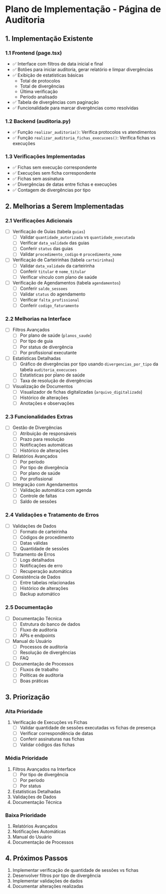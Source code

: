 # Plano de Implementação - Página de Auditoria

## 1. Implementação Existente

### 1.1 Frontend (page.tsx)
- ✅ Interface com filtros de data inicial e final
- ✅ Botões para iniciar auditoria, gerar relatório e limpar divergências
- ✅ Exibição de estatísticas básicas
  - Total de protocolos
  - Total de divergências
  - Última verificação
  - Período analisado
- ✅ Tabela de divergências com paginação
- ✅ Funcionalidade para marcar divergências como resolvidas

### 1.2 Backend (auditoria.py)
- ✅ Função `realizar_auditoria()`: Verifica protocolos vs atendimentos
- ✅ Função `realizar_auditoria_fichas_execucoes()`: Verifica fichas vs execuções

### 1.3 Verificações Implementadas
- ✅ Fichas sem execução correspondente
- ✅ Execuções sem ficha correspondente
- ✅ Fichas sem assinatura
- ✅ Divergências de datas entre fichas e execuções
- ✅ Contagem de divergências por tipo

## 2. Melhorias a Serem Implementadas

### 2.1 Verificações Adicionais
- [ ] Verificação de Guias (tabela `guias`)
  - [ ] Validar `quantidade_autorizada` vs `quantidade_executada`
  - [ ] Verificar `data_validade` das guias
  - [ ] Conferir `status` das guias
  - [ ] Validar `procedimento_codigo` e `procedimento_nome`
- [ ] Verificação de Carteirinhas (tabela `carteirinhas`)
  - [ ] Validar `data_validade` da carteirinha
  - [ ] Conferir `titular` e `nome_titular`
  - [ ] Verificar vínculo com plano de saúde
- [ ] Verificação de Agendamentos (tabela `agendamentos`)
  - [ ] Conferir `saldo_sessoes`
  - [ ] Validar `status` do agendamento
  - [ ] Verificar `falta_profissional`
  - [ ] Conferir `codigo_faturamento`

### 2.2 Melhorias na Interface
- [ ] Filtros Avançados
  - [ ] Por plano de saúde (`planos_saude`)
  - [ ] Por tipo de guia
  - [ ] Por status de divergência
  - [ ] Por profissional executante
- [ ] Estatísticas Detalhadas
  - [ ] Gráfico de divergências por tipo usando `divergencias_por_tipo` da tabela `auditoria_execucoes`
  - [ ] Estatísticas por plano de saúde
  - [ ] Taxa de resolução de divergências
- [ ] Visualização de Documentos
  - [ ] Visualizador de fichas digitalizadas (`arquivo_digitalizado`)
  - [ ] Histórico de alterações
  - [ ] Anotações e observações

### 2.3 Funcionalidades Extras
- [ ] Gestão de Divergências
  - [ ] Atribuição de responsáveis
  - [ ] Prazo para resolução
  - [ ] Notificações automáticas
  - [ ] Histórico de alterações
- [ ] Relatórios Avançados
  - [ ] Por período
  - [ ] Por tipo de divergência
  - [ ] Por plano de saúde
  - [ ] Por profissional
- [ ] Integração com Agendamentos
  - [ ] Validação automática com agenda
  - [ ] Controle de faltas
  - [ ] Saldo de sessões

### 2.4 Validações e Tratamento de Erros
- [ ] Validações de Dados
  - [ ] Formato de carteirinha
  - [ ] Códigos de procedimento
  - [ ] Datas válidas
  - [ ] Quantidade de sessões
- [ ] Tratamento de Erros
  - [ ] Logs detalhados
  - [ ] Notificações de erro
  - [ ] Recuperação automática
- [ ] Consistência de Dados
  - [ ] Entre tabelas relacionadas
  - [ ] Histórico de alterações
  - [ ] Backup automático

### 2.5 Documentação
- [ ] Documentação Técnica
  - [ ] Estrutura do banco de dados
  - [ ] Fluxo de auditoria
  - [ ] APIs e endpoints
- [ ] Manual do Usuário
  - [ ] Processos de auditoria
  - [ ] Resolução de divergências
  - [ ] FAQ
- [ ] Documentação de Processos
  - [ ] Fluxos de trabalho
  - [ ] Políticas de auditoria
  - [ ] Boas práticas

## 3. Priorização

### Alta Prioridade
1. Verificação de Execuções vs Fichas
   - [ ] Validar quantidade de sessões executadas vs fichas de presença
   - [ ] Verificar correspondência de datas
   - [ ] Conferir assinaturas nas fichas
   - [ ] Validar códigos das fichas

### Média Prioridade
1. Filtros Avançados na Interface
   - [ ] Por tipo de divergência
   - [ ] Por período
   - [ ] Por status
2. Estatísticas Detalhadas
3. Validações de Dados
4. Documentação Técnica

### Baixa Prioridade
1. Relatórios Avançados
2. Notificações Automáticas
3. Manual do Usuário
4. Documentação de Processos

## 4. Próximos Passos

1. Implementar verificação de quantidade de sessões vs fichas
2. Desenvolver filtros por tipo de divergência
3. Implementar validações de dados
4. Documentar alterações realizadas
